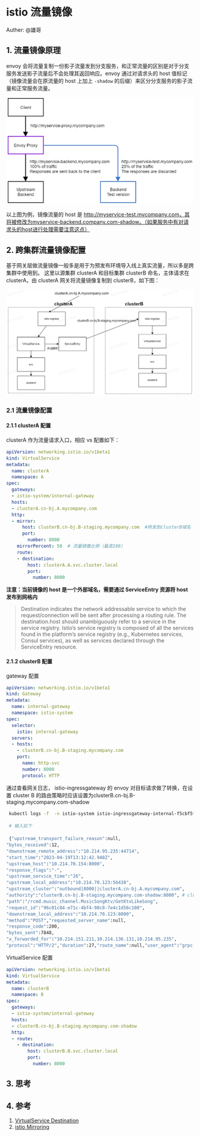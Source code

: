 # istio 流量镜像

Auther: @雄哥

## 1. 流量镜像原理

envoy 会将流量复制一份影子流量发到分支服务，和正常流量的区别是对于分支服务发送影子流量后不会处理其返回响应。envoy 通过对请求头的 host 值标记（镜像流量会在原流量的 host 上加上 `-shadow` 的后缀）来区分分支服务的影子流量和正常服务流量。

![istio流量镜像图][istio流量镜像图]

以上图为例，镜像流量的 host 是 http://myservice-test.mycompany.com，其将被修改为myservice-backend.company.com-shadow。（如果服务中有对请求头的host进行处理需要注意这点）

## 2. 跨集群流量镜像配置

基于网关层做流量镜像一般多是用于为预发布环境导入线上真实流量，所以多是跨集群中使用到。
这里以源集群 clusterA 和目标集群 clusterB 命名，主体请求在 clusterA，由 clusterA 网关将流量镜像复制到 clusterB，如下图：

![istio流量镜像拓扑]

### 2.1 流量镜像配置

#### 2.1.1 clusterA 配置

clusterA 作为流量请求入口，相应 vs 配置如下：

```yaml
apiVersion: networking.istio.io/v1beta1
kind: VirtualService
metadata:
  name: clusterA
  namespace: A
spec:
  gateways:
  - istio-system/internal-gateway
  hosts:
  - clusterA.cn-bj.A.mycompany.com
  http:
  - mirror:
      host: clusterB.cn-bj.B-staging.mycompany.com  #转发到clusterB域名
      port:
        number: 8000
    mirrorPercent: 50  # 流量镜像比例（最高100）
    route:
    - destination:
        host: clusterA.A.svc.cluster.local
        port:
          number: 8000
```

**注意：当前镜像的 host 是一个外部域名，需要通过 ServiceEntry 资源将 host 发布到网格内**

> Destination indicates the network addressable service to which the request/connection will be sent after processing a routing rule. The destination.host should unambiguously refer to a service in the service registry. Istio’s service registry is composed of all the services found in the platform’s service registry (e.g., Kubernetes services, Consul services), as well as services declared through the ServiceEntry resource.


#### 2.1.2 clusterB 配置

gateway 配置

```yaml
apiVersion: networking.istio.io/v1beta1
kind: Gateway
metadata:
  name: internal-gateway
  namespace: istio-system
spec:
  selector:
    istio: internal-gateway
  servers:
  - hosts:
    - clusterB.cn-bj.B-staging.mycompany.com
    port:
      name: http-svc
      number: 8000
      protocol: HTTP
```

通过查看网关日志， istio-ingressgateway 的 envoy 对目标请求做了转换，在设置 cluster B 的路由策略时应该设置为clusterB.cn-bj.B-staging.mycompany.com-shadow

```bash
 kubectl logs -f  -n istio-system istio-ingressgateway-internal-f5cbf5f84-nx45b --tail=10|grep shadow

 # 输入如下

 {"upstream_transport_failure_reason":null,
"bytes_received":12,
"downstream_remote_address":"10.214.95.235:44714",
"start_time":"2023-04-19T13:12:42.948Z",
"upstream_host":"10.214.70.154:8000",
"response_flags":"-",
"upstream_service_time":"26",
"upstream_local_address":"10.214.70.123:56438",
"upstream_cluster":"outbound|8000||clusterA.cn-bj.A.mycompany.com",
"authority":"clusterB.cn-bj.B-staging.mycompany.com-shadow:8000", # clusterB.cn-bj.B-staging.mycompany.com -> clusterB.cn-bj.B-staging.mycompany.com-shadow
"path":"/rcmd.music_channel.MusicSongKtv/GetKtvLikeSong",
"request_id":"96c01c84-e71c-4bf4-98c8-7e4c1d56c108",
"downstream_local_address":"10.214.70.123:8000",
"method":"POST","requested_server_name":null,
"response_code":200,
"bytes_sent":7848,
"x_forwarded_for":"10.214.151.211,10.214.136.131,10.214.95.235",
"protocol":"HTTP/2","duration":27,"route_name":null,"user_agent":"grpc-go/1.49.0-dev"}
```

VirtualService 配置

```yaml
apiVersion: networking.istio.io/v1beta1
kind: VirtualService
metadata:
  name: clusterB
  namespace: B
spec:
  gateways: 
  - istio-system/internal-gateway
  hosts:
  - clusterB.cn-bj.B-staging.mycompany.com-shadow
  http:
  - route:
    - destination:
        host: clusterB.B.svc.cluster.local
        port:
          number: 8000
```

## 3. 思考



## 4. 参考

1. [VirtualService Destination](https://istio.io/latest/docs/reference/config/networking/virtual-service/#Destination)
2. [istio Mirroring](https://istio.io/latest/docs/tasks/traffic-management/mirroring/)


[istio流量镜像图]: /images/istio流量镜像图.jpeg
[istio流量镜像拓扑]: /images/istio%E6%B5%81%E9%87%8F%E9%95%9C%E5%83%8F%E6%B5%81%E9%87%8F%E6%8B%93%E6%89%91%E5%9B%BE.jpg